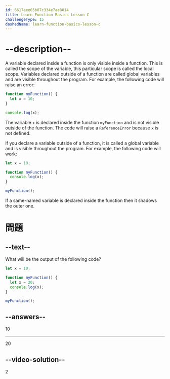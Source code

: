 ```yaml
---
id: 6617aee05b87c334e7ae8014
title: Learn Function Basics Lesson C
challengeType: 15
dashedName: learn-function-basics-lesson-c
---
```


# --description--

A variable declared inside a function is only visible inside a function. This is called the scope of the variable, this particular scope is called the local scope. Variables declared outside of a function are called global variables and are visible throughout the program. For example, the following code will raise an error:

```js
function myFunction() {
  let x = 10;
}

console.log(x);
```

The variable `x` is declared inside the function `myFunction` and is not visible outside of the function. The code will raise a `ReferenceError` because `x` is not defined.

If you declare a variable outside of a function, it is called a global variable and is visible throughout the program. For example, the following code will work:

```js
let x = 10;

function myFunction() {
  console.log(x);
}

myFunction();
```

If a same-named variable is declared inside the function then it shadows the outer one.

# 問題

## --text--

What will be the output of the following code?

```js
let x = 10;

function myFunction() {
  let x = 20;
  console.log(x);
}

myFunction();
```

## --answers--

10

---

20


## --video-solution--

2
